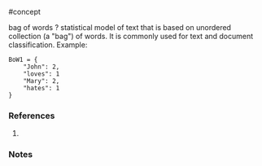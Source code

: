 #concept

bag of words
?
statistical model of text that is based on unordered collection (a "bag") of words. It is commonly used for text and document classification.
Example:
```
BoW1 = {
	"John": 2,
	"loves": 1
	"Mary": 2,
	"hates": 1
}
```
### References
1.
<!--SR:!2024-09-30,10,270-->
### Notes




